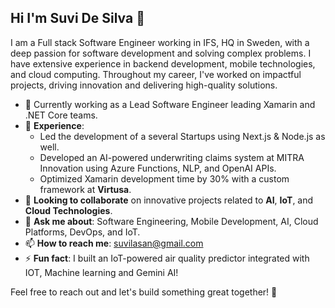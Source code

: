 ## Hi I'm Suvi De Silva 👋

I am a Full stack Software Engineer working in IFS, HQ in Sweden, with a deep passion for software development and solving complex problems. I have extensive experience in backend development, mobile technologies, and cloud computing. Throughout my career, I've worked on impactful projects, driving innovation and delivering high-quality solutions.

- 🔭 Currently working as a Lead Software Engineer leading Xamarin and .NET Core teams.
- 🌱 **Experience**: 
  - Led the development of a several Startups using Next.js & Node.js as well.
  - Developed an AI-powered underwriting claims system at MITRA Innovation using Azure Functions, NLP, and OpenAI APIs.
  - Optimized Xamarin development time by 30% with a custom framework at **Virtusa**.
- 👯 **Looking to collaborate** on innovative projects related to **AI**, **IoT**, and **Cloud Technologies**.
- 💬 **Ask me about**: Software Engineering, Mobile Development, AI, Cloud Platforms, DevOps, and IoT.
- 📫 **How to reach me**: suvilasan@gmail.com
- ⚡ **Fun fact**: I built an IoT-powered air quality predictor integrated with IOT, Machine learning and Gemini AI!

Feel free to reach out and let's build something great together! 🚀
